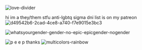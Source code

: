 ![love-divider](https://github.com/whoisinteract/whoisinteract/assets/158013433/41136b91-cea8-4dfd-a1fb-ac365490aef7)

hi im a they/them stfu anti-lgbtq sigma dni list is on my patreon
![d49542b6-2cad-4ce8-a740-f7e9015e3bc3](https://github.com/whoisinteract/whoisinteract/assets/158013433/b08b701d-66ad-42ea-b378-248ae684e712)

![whatsyourgender-gender-no-epic-epicgender-nogender](https://github.com/whoisinteract/whoisinteract/assets/158013433/4332f012-1d48-4bb3-95d0-af728c14a12a)





![p e e p](https://github.com/whoisinteract/whoisinteract/assets/158013433/066eeb06-de47-4f48-b90c-33d3c90162af)
thanks 
![multicolors-rainbow](https://github.com/whoisinteract/whoisinteract/assets/158013433/70c3b44c-b969-4185-871d-f83098e2b78c)

<!---
whoisinteract/whoisinteract is a ✨ special ✨ repository because its `README.md` (this file) appears on your GitHub profile.
You can click the Preview link to take a look at your changes.
--->

